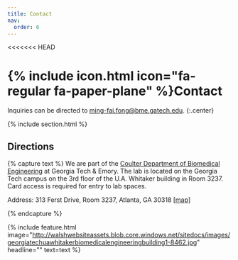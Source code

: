 ```yaml
---
title: Contact
nav:
  order: 6
---
```


<<<<<<< HEAD
# {% include icon.html icon="fa-regular fa-paper-plane" %}Contact


Inquiries can be directed to [ming-fai.fong@bme.gatech.edu](mailto:ming-fai.fong@bme.gatech.edu).
{:.center}

{% include section.html %}

## Directions

{% capture text %}
We are part of the [Coulter Department of Biomedical Engineering](https://www.bme.gatech.edu/) at Georgia Tech & Emory.  The lab is located on the Georgia Tech campus on the 3rd floor of the U.A. Whitaker building in Room 3237.  Card access is required for entry to lab spaces.

Address: 313 Ferst Drive, Room 3237, Atlanta, GA 30318 [[map](https://www.google.com/maps/place/U.A.+Whitaker+Building/@33.7783711,-84.3969727,15z)]

{% endcapture %}

{%
  include feature.html
  image="http://walshwebsiteassets.blob.core.windows.net/sitedocs/images/georgiatechuawhitakerbiomedicalengineeringbuilding1-8462.jpg"
  headline=""
  text=text
%}

